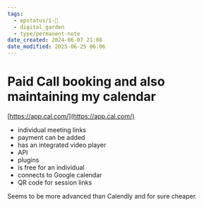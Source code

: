 ```yaml
---
tags:
  - epstatus/1-🌱
  - digital_garden
  - type/permanent-note
date_created: 2024-06-07 21:08
date_modified: 2025-06-25 06:06
---
```

# Paid Call booking and also maintaining my calendar

[https://app.cal.com/](https://app.cal.com/)
+ individual meeting links 
+ payment can be added
+ has an integrated video player
+ API
+ plugins
+ is free for an individual
+ connects to Google calendar
+ QR code for session links

Seems to be more advanced than Calendly and for sure cheaper.

